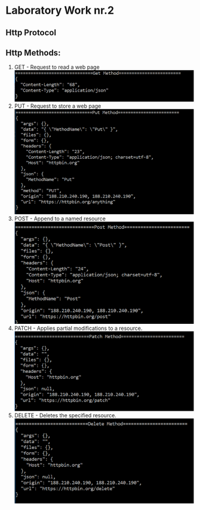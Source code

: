 # Laboratory Work nr.2
## Http Protocol
## Http Methods: 
1. GET - Request to read a web page  
  ![alt text](https://github.com/Arina29/PR_Labs/blob/master/lab3/screens/get.PNG "Logo Title Text 1") 
2. PUT - Request to store a web page  
  ![alt text](https://github.com/Arina29/PR_Labs/blob/master/lab3/screens/put.PNG "Logo Title Text 1") 
3. POST - Append to a named resource  
  ![alt text](https://github.com/Arina29/PR_Labs/blob/master/lab3/screens/post.PNG "Logo Title Text 1") 
4. PATCH - Applies partial modifications to a resource.  
  ![alt text](https://github.com/Arina29/PR_Labs/blob/master/lab3/screens/patch.PNG "Logo Title Text 1") 
5. DELETE - Deletes the specified resource.  
  ![alt text](https://github.com/Arina29/PR_Labs/blob/master/lab3/screens/delete.PNG "Logo Title Text 1") 

  
